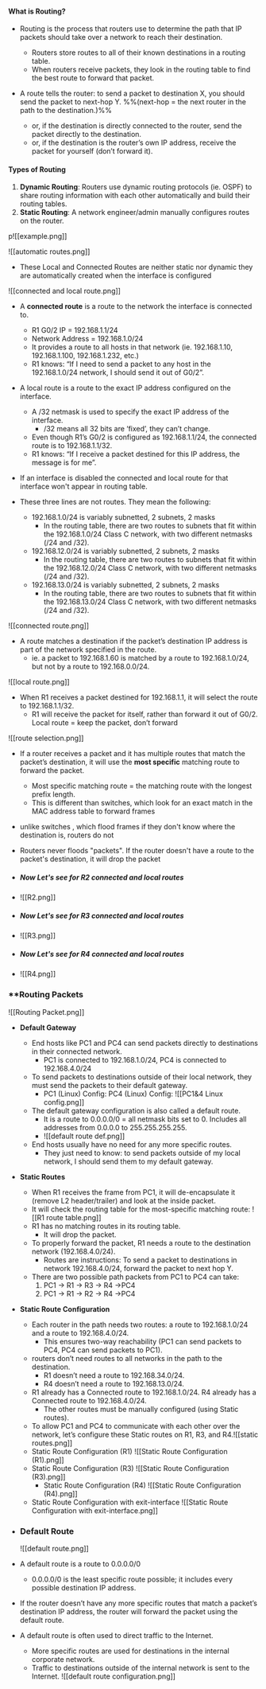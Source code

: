 #### **What is Routing?**
- Routing is the process that routers use to determine the path that IP packets should take over a network to reach their destination.
	- Routers store routes to all of their known destinations in a routing table.
	- When routers receive packets, they look in the routing table to find the best route to forward that packet.

- A route tells the router: to send a packet to destination X, you should send the packet to next-hop Y.   %%(next-hop = the next router in the path to the destination.)%%
	- or, if the destination is directly connected to the router, send the packet directly to the destination.
	- or, if the destination is the router’s own IP address, receive the packet for yourself (don’t forward it).

#### **Types of Routing**

1) **Dynamic Routing**: Routers use dynamic routing protocols (ie. OSPF) to share routing information with each other automatically and build their routing tables. 
2) **Static Routing**: A network engineer/admin manually configures routes on the router.

p![[example.png]]

![[automatic routes.png]]

- These Local and Connected Routes are neither static nor dynamic they are automatically created when the interface is configured 

![[connected and local route.png]]
- A **connected route** is a route to the network the interface is connected to.
	- R1 G0/2 IP = 192.168.1.1/24
	-  Network Address = 192.168.1.0/24
	-  It provides a route to all hosts in that network (ie. 192.168.1.10, 192.168.1.100, 192.168.1.232, etc.)
	-  R1 knows: “If I need to send a packet to any host in the 192.168.1.0/24 network, I should send it out of G0/2”.
- A local route is a route to the exact IP address configured on the interface.
	- A /32 netmask is used to specify the exact IP address of the interface.
		- /32 means all 32 bits are ‘fixed’, they can’t change.
	-  Even though R1’s G0/2 is configured as 192.168.1.1/24, the connected route is to 192.168.1.1/32.
	-  R1 knows: “If I receive a packet destined for this IP address, the message is for me”.
- If an interface is disabled the connected and local route for that interface won't appear in routing table.

-  These three lines are not routes. They mean the following:
	- 192.168.1.0/24 is variably subnetted, 2 subnets, 2 masks
		- In the routing table, there are two routes to subnets that fit within the 192.168.1.0/24 Class C network, with two different netmasks (/24 and /32).
	-  192.168.12.0/24 is variably subnetted, 2 subnets, 2 masks
		- In the routing table, there are two routes to subnets that fit within the 192.168.12.0/24 Class C network, with two different netmasks (/24 and /32).
	-  192.168.13.0/24 is variably subnetted, 2 subnets, 2 masks
		- In the routing table, there are two routes to subnets that fit within the 192.168.13.0/24 Class C network, with two different netmasks (/24 and /32).

![[connected route.png]]

- A route matches a destination if the packet’s destination IP address is part of the network specified in the route.
	- ie. a packet to 192.168.1.60 is matched by a route to 192.168.1.0/24, but not by a route to 192.168.0.0/24.

![[local route.png]]

- When R1 receives a packet destined for 192.168.1.1, it will select the route to 192.168.1.1/32.
	- R1 will receive the packet for itself, rather than forward it out of G0/2.
	Local route = keep the packet, don’t forward

![[route selection.png]]

- If a router receives a packet and it has multiple routes that match the packet’s destination, it will use the **most specific** matching route to forward the packet.
	- Most specific matching route = the matching route with the longest prefix length.
	- This is different than switches, which look for an exact match in the MAC address table to forward frames

- unlike switches , which flood frames if they don't know where the destination is, routers do not
- Routers never floods "packets". If the router doesn't have a route to the packet's destination, it will drop the packet 

- ##### Now Let's see for R2 connected and local routes
- ![[R2.png]]
- ##### Now Let's see for R3 connected and local routes
- ![[R3.png]]
- ##### Now Let's see for R4 connected and local routes
- ![[R4.png]]


### **Routing Packets 

![[Routing Packet.png]]
-  **Default Gateway**
	- End hosts like PC1 and PC4 can send packets directly to destinations in their connected network.
		- PC1 is connected to 192.168.1.0/24, PC4 is connected to 192.168.4.0/24
	- To send packets to destinations outside of their local network, they must send the packets to their default gateway.
		- PC1 (Linux) Config:                                                PC4 (Linux) Config:
		 ![[PC1&4 Linux config.png]]
	- The default gateway configuration is also called a default route.
		- It is a route to 0.0.0.0/0 = all netmask bits set to 0. Includes all addresses from 0.0.0.0 to 255.255.255.255.
		- ![[default route def.png]]
	-  End hosts usually have no need for any more specific routes.
		- They just need to know: to send packets outside of my local network, I should send them to my default gateway.

- **Static Routes**
	- When R1 receives the frame from PC1, it will de-encapsulate it (remove L2 header/trailer) and look at the inside packet.
	- It will check the routing table for the most-specific matching route: ![[R1 route table.png]]
	- R1 has no matching routes in its routing table.
		- It will drop the packet.
	- To properly forward the packet, R1 needs a route to the destination network (192.168.4.0/24).
		- Routes are instructions: To send a packet to destinations in network 192.168.4.0/24, forward the packet to next hop Y.
	- There are two possible path packets from PC1 to PC4 can take:
		1) PC1 → R1 → R3 → R4 →PC4
		2) PC1 → R1 → R2 → R4 →PC4 

- **Static Route Configuration**
	- Each router in the path needs two routes: a route to 192.168.1.0/24 and a route to 192.168.4.0/24.
		- This ensures two-way reachability (PC1 can send packets to PC4, PC4 can send packets to PC1).
	- routers don’t need routes to all networks in the path to the destination.
		- R1 doesn’t need a route to 192.168.34.0/24.
		- R4 doesn’t need a route to 192.168.13.0/24.
	-  R1 already has a Connected route to 192.168.1.0/24. R4 already has a Connected route to 192.168.4.0/24.
		 - The other routes must be manually configured (using Static routes).
	- To allow PC1 and PC4 to communicate with each other over the network, let’s configure these Static routes on R1, R3, and R4.![[static routes.png]]
	- Static Route Configuration (R1)
	  ![[Static Route Configuration (R1).png]]
	- Static Route Configuration (R3) 
	  ![[Static Route Configuration (R3).png]]
	  - Static Route Configuration (R4)
	  ![[Static Route Configuration (R4).png]]
	- Static Route Configuration with exit-interface
	  ![[Static Route Configuration with exit-interface.png]]

- ### **Default Route**
  ![[default route.png]]
- A default route is a route to 0.0.0.0/0
	- 0.0.0.0/0 is the least specific route possible; it includes every possible destination IP address.
-  If the router doesn’t have any more specific routes that match a packet’s destination IP address, the router will forward the packet using the default route.
-  A default route is often used to direct traffic to the Internet.
	- More specific routes are used for destinations in the internal corporate network.
	- Traffic to destinations outside of the internal network is sent to the Internet.
 ![[default route configuration.png]]